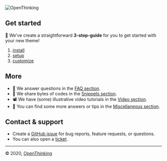 ![OpenThinking](https://raw.githubusercontent.com/openxthinking/master-docs/master/docs/_media/openthinking-horizont.png)

## Get started

🚀 We've create a straightforward __3-step-guide__ for you to get started with your new theme!

1. [install](install) 
2. [setup](setup)
3. [customize](custom)

## More

- 🎯 We answer questions in the [FAQ section](faq).
- 📗 We share bytes of codes in the [Snippets section](snippets).
- 📽 We have (some) illustrative video tutorials in the [Video section](video).
- 🎰 You can find some more answers or tips in the [Miscellaneous section](misc).

## Contact & support

- Create a [GitHub issue](https://github.com/openxthinking/master-docs/issues) for bug reports, feature requests, or questions.
- You can also open a [ticket](https://openthinking.net/help/?ref=ghsb).

---
&copy; 2020, [OpenThinking](https://openthinking.net/?ref=ghsb)
